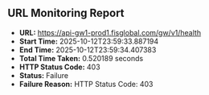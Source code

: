 ## URL Monitoring Report

- **URL:** https://api-gw1-prod1.fisglobal.com/gw/v1/health
- **Start Time:** 2025-10-12T23:59:33.887194
- **End Time:** 2025-10-12T23:59:34.407383
- **Total Time Taken:** 0.520189 seconds
- **HTTP Status Code:** 403
- **Status:** Failure
- **Failure Reason:** HTTP Status Code: 403
